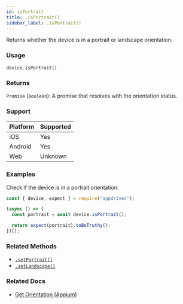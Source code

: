 ```yaml
---
id: isPortrait
title: .isPortrait()
sidebar_label: .isPortrait()
---
```


Returns whether the device is in a portrait or landscape orientation.

### Usage

```text
device.isPortrait()
```

### Returns

`Promise` (`Boolean`): A promise that resolves with the orientation status.

### Support

| Platform | Supported |
| -------- | --------- |
| iOS      | Yes       |
| Android  | Yes       |
| Web      | Unknown   |

### Examples

Check if the device is in a portrait orientation:

```javascript
const { device, expect } = require("appdriver");

(async () => {
  const portrait = await device.isPortrait();

  return expect(portrait).toBeTruthy();
})();
```

### Related Methods

- [`.setPortrait()`](./setPortrait.md)
- [`.setLandscape()`](./setLandscape.md)

### Related Docs

- [Get Orientation (Appium)](http://appium.io/docs/en/commands/session/orientation/get-orientation/)